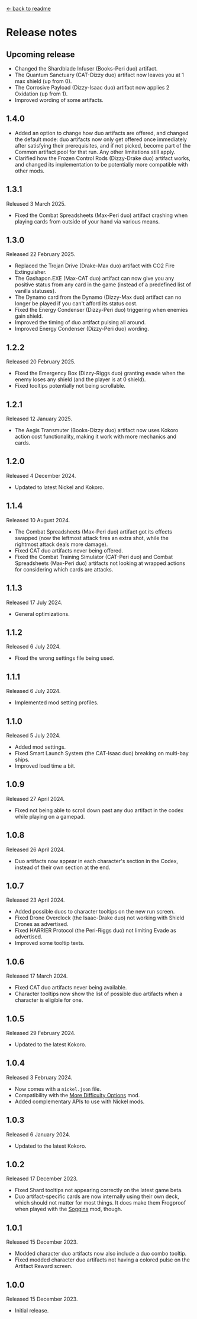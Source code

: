[← back to readme](README.md)

# Release notes

## Upcoming release

* Changed the Shardblade Infuser (Books-Peri duo) artifact.
* The Quantum Sanctuary (CAT-Dizzy duo) artifact now leaves you at 1 max shield (up from 0).
* The Corrosive Payload (Dizzy-Isaac duo) artifact now applies 2 Oxidation (up from 1).
* Improved wording of some artifacts.

## 1.4.0

* Added an option to change how duo artifacts are offered, and changed the default mode: duo artifacts now only get offered once immediately after satisfying their prerequisites, and if not picked, become part of the Common artifact pool for that run. Any other limitations still apply.
* Clarified how the Frozen Control Rods (Dizzy-Drake duo) artifact works, and changed its implementation to be potentially more compatible with other mods.

## 1.3.1
Released 3 March 2025.

* Fixed the Combat Spreadsheets (Max-Peri duo) artifact crashing when playing cards from outside of your hand via various means.

## 1.3.0
Released 22 February 2025.

* Replaced the Trojan Drive (Drake-Max duo) artifact with CO2 Fire Extinguisher.
* The Gashapon.EXE (Max-CAT duo) artifact can now give you any positive status from any card in the game (instead of a predefined list of vanilla statuses).
* The Dynamo card from the Dynamo (Dizzy-Max duo) artifact can no longer be played if you can't afford its status cost.
* Fixed the Energy Condenser (Dizzy-Peri duo) triggering when enemies gain shield.
* Improved the timing of duo artifact pulsing all around.
* Improved Energy Condenser (Dizzy-Peri duo) wording.

## 1.2.2
Released 20 February 2025.

* Fixed the Emergency Box (Dizzy-Riggs duo) granting evade when the enemy loses any shield (and the player is at 0 shield).
* Fixed tooltips potentially not being scrollable.

## 1.2.1
Released 12 January 2025.

* The Aegis Transmuter (Books-Dizzy duo) artifact now uses Kokoro action cost functionality, making it work with more mechanics and cards.

## 1.2.0
Released 4 December 2024.

* Updated to latest Nickel and Kokoro.

## 1.1.4
Released 10 August 2024.

* The Combat Spreadsheets (Max-Peri duo) artifact got its effects swapped (now the leftmost attack fires an extra shot, while the rightmost attack deals more damage).
* Fixed CAT duo artifacts never being offered.
* Fixed the Combat Training Simulator (CAT-Peri duo) and Combat Spreadsheets (Max-Peri duo) artifacts not looking at wrapped actions for considering which cards are attacks.

## 1.1.3
Released 17 July 2024.

* General optimizations.

## 1.1.2
Released 6 July 2024.

* Fixed the wrong settings file being used.

## 1.1.1
Released 6 July 2024.

* Implemented mod setting profiles.

## 1.1.0
Released 5 July 2024.

* Added mod settings.
* Fixed Smart Launch System (the CAT-Isaac duo) breaking on multi-bay ships.
* Improved load time a bit.

## 1.0.9
Released 27 April 2024.

* Fixed not being able to scroll down past any duo artifact in the codex while playing on a gamepad.

## 1.0.8
Released 26 April 2024.

* Duo artifacts now appear in each character's section in the Codex, instead of their own section at the end.

## 1.0.7
Released 23 April 2024.

* Added possible duos to character tooltips on the new run screen.
* Fixed Drone Overclock (the Isaac-Drake duo) not working with Shield Drones as advertised.
* Fixed HARRIER Protocol (the Peri-Riggs duo) not limiting Evade as advertised.
* Improved some tooltip texts.

## 1.0.6
Released 17 March 2024.

* Fixed CAT duo artifacts never being available.
* Character tooltips now show the list of possible duo artifacts when a character is eligible for one.

## 1.0.5
Released 29 February 2024.

* Updated to the latest Kokoro.

## 1.0.4
Released 3 February 2024.

* Now comes with a `nickel.json` file.
* Compatibility with the [More Difficulty Options](https://github.com/TheJazMaster/MoreDifficulties) mod.
* Added complementary APIs to use with Nickel mods.

## 1.0.3
Released 6 January 2024.

* Updated to the latest Kokoro.

## 1.0.2
Released 17 December 2023.

* Fixed Shard tooltips not appearing correctly on the latest game beta.
* Duo artifact-specific cards are now internally using their own deck, which should not matter for most things. It does make them Frogproof when played with the [Soggins](https://github.com/Shockah/Cobalt-Core-Mods/tree/master/Soggins) mod, though.

## 1.0.1
Released 15 December 2023.

* Modded character duo artifacts now also include a duo combo tooltip.
* Fixed modded character duo artifacts not having a colored pulse on the Artifact Reward screen.

## 1.0.0
Released 15 December 2023.

* Initial release.